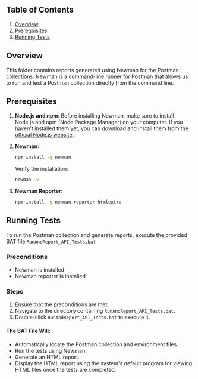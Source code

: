 ## Table of Contents
1. [Overview](#overview)
2. [Prerequisites](#prerequisites)
3. [Running Tests](#running-tests)

## Overview
This folder contains reports generated using Newman for the Postman collections. Newman is a command-line runner for Postman that allows us to run and test a Postman collection directly from the command line.

## Prerequisites

1. **Node.js and npm**: Before installing Newman, make sure to install Node.js and npm (Node Package Manager) on your computer. If you haven't installed them yet, you can download and install them from the [official Node.js website](https://nodejs.org/en/download/).

2. **Newman**:
    ```bash
    npm install -g newman
    ```
   Verify the installation:
    ```bash
    newman -v
    ```

3. **Newman Reporter**:
    ```bash
    npm install -g newman-reporter-htmlextra
    ```

## Running Tests

To run the Postman collection and generate reports, execute the provided BAT file `RunAndReport_API_Tests.bat`

### Preconditions

- Newman is installed
- Newman reporter is installed

### Steps

1. Ensure that the preconditions are met.
2. Navigate to the directory containing `RunAndReport_API_Tests.bat`.
3. Double-click `RunAndReport_API_Tests.bat` to execute it.

#### The BAT File Will:

- Automatically locate the Postman collection and environment files.
- Run the tests using Newman.
- Generate an HTML report.
- Display the HTML report using the system's default program for viewing HTML files once the tests are completed.